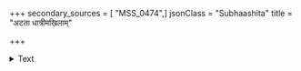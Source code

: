 +++
secondary_sources = [ "MSS_0474",]
jsonClass = "Subhaashita"
title = "अटता धात्रीमखिलाम्"

+++

<details><summary>Text</summary>

अटता धात्रीमखिलाम् इदमाश्चर्यं मया दृष्टम्।  
धनदोऽपि नयननन्दन परिहरसि यदुग्रसंपर्कम्॥
</details>
